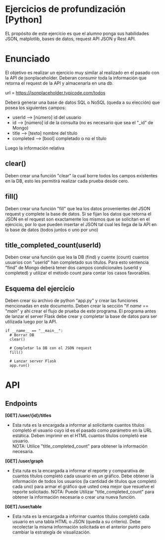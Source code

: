 # Ejercicios de profundización [Python]
EL propósito de este ejercicio es que el alumno ponga sus habilidades JSON, matplotlib, bases de datos, request API JSON y Rest API.

# Enunciado
El objetivo es realizar un ejercicio muy similar al realizado en el pasado con la API de jsonplaceholder. Deberan consumir toda la información que retorna el request de la API y almacenarla en una db.

url = https://jsonplaceholder.typicode.com/todos

Deberá generar una base de datos SQL o NoSQL (queda a su elección) que posea los siguientes campos:
- userId --> [número] id del usuario
- id --> [número] id de la consulta (no es necesario que sea el "_id" de Mongo)
- title --> [texto] nombre del título
- completed --> [bool] completado o no el título

Luego la información relativa

## clear()
Deben crear una función "clear" la cual borre todos los campos existentes en la DB, esto les permitirá realizar cada prueba desde cero.

## fill()
Deben crear una función "fill" que lea los datos provenientes del JSON request y complete la base de datos. Si se fijan los datos que retorna el JSON en el request son exactamente los mismos que se solicitan en el ejercicio, por lo que pueden insertar el JSON tal cual les llega de la API en la base de datos (todos juntos o uno por uno)

## title_completed_count(userId)
Deben crear una función que lea la DB (find) y cuente (count) cuantos usuarios con "userId" han completado sus títulos. Para esto sentencia "find" de Mongo deberá tener dos campos condicionales (userId y completed) y utilizar el método count para contar los casos favorables.

## Esquema del ejercicio
Deben crear su archivo de python "app.py" y crear las funciones mencionadas en este documento. Deben crear la sección "if _name_ == "_main_" y ahí crear el flujo de prueba de este programa. El programa antes de lanzar el server Flask debe crear y completar la base de datos para ser utilizada luego por la API.
```
if __name__ == "__main__":
  # Borrar DB
  clear()

  # Completar la DB con el JSON request
  fill()

  # Lanzar server Flask
  app.run()

```

# API

## Endpoints
__[GET] /user/{id}/titles__
- Esta ruta es la encargada a informar al solicitante cuantos titulos completó el usuario cuyo id es el pasado como parámetro en la URL estática. Deben imprimir en el HTML cuantos títulos completó ese usuario.\
NOTA: Utilice "title_completed_count" para obtener la información necesaria.

__[GET] /user/graph__
- Esta ruta es la encargada a informar el reporte y comparativa de cuantos títulos completó cada usuario en un gráfico. Debe obtener la información de todos los usuarios (la cantidad de títulos que completó cada uno) para armar el gráfico que usted crea mejor que resuelve el reporte solicitado.
NOTA: Puede Utilizar "title_completed_count" para obtener la información necesaria o crear una nueva función.

__[GET] /user/table__
- Esta ruta es la encargada a informar cuantos títulos completó cada usuario en una tabla HTML o JSON (queda a su criterio). Debe recolectar la misma información solicitada en el anterior punto pero cambiar la estrategía de visualización.



